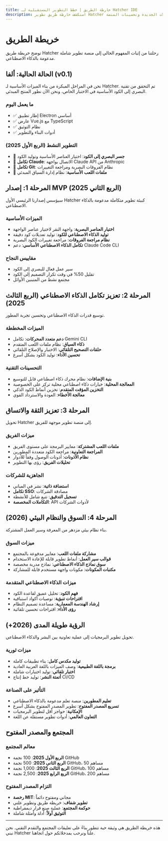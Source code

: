 ```yaml
---
title: خارطة الطريق | خطط التطوير المستقبلية لـ Hatcher IDE
description: استكشف خارطة طريق تطوير Hatcher والميزات القادمة. اطلع على ما هو مخطط للتطوير بمساعدة الذكاء الاصطناعي والتكاملات الجديدة وتحسينات المنصة.
---
```


# خريطة الطريق

توضح خريطة طريق Hatcher رحلتنا من إثبات المفهوم الحالي إلى منصة تطوير شاملة مدعومة بالذكاء الاصطناعي.

## الحالة الحالية: ألفا (v0.1)

نحن في المراحل المبكرة من بناء الميزات الأساسية لـ Hatcher. تم التحقق من تقنية البصري إلى الكود الأساسية في الاختبار الخاص، ونحن الآن نطور المنتج المبدئي.

### ما يعمل اليوم

- ✅ إطار تطبيق Electron أساسي
- ✅ عارض Vue.js مع TypeScript
- ✅ نظام التوثيق
- ✅ أدوات البناء والتطوير

### التطوير النشط (الربع الأول 2025)

- 🔄 **جسر البصري إلى الكود**: اختيار العناصر الأساسية وتوليد الكود
- 🔄 **تكامل Claude**: الاتصال بواجهة Claude API من Anthropic
- 🔄 **تكامل Git**: نظام الفروقات البصرية ومراجعة التغييرات
- 🔄 **ملفات اللعب الأساسية**: نظام إدارة السياق المبدئي

## المرحلة 1: إصدار MVP (الربع الثاني 2025)

سيؤسس إصدارنا الرئيسي الأول Hatcher كبيئة تطوير متكاملة مدعومة بالذكاء الاصطناعي.

### الميزات الأساسية

- **اختيار العناصر البصرية**: واجهة النقر لاختيار عناصر الواجهة
- **توليد الذكاء الاصطناعي للكود**: توليد تعديلات كود دقيقة
- **نظام مراجعة الفروقات**: مراجعة تغييرات الكود البصرية
- **تكامل الذكاء الاصطناعي الأساسي**: دعم Claude Code CLI

### مقاييس النجاح

- سير عمل فعال للبصري إلى الكود
- تقليل 50% في وقت تكرار التصميم إلى الكود
- مجتمع نشط من المتبنين الأوائل

## المرحلة 2: تعزيز تكامل الذكاء الاصطناعي (الربع الثالث 2025)

توسيع قدرات الذكاء الاصطناعي وتحسين تجربة المطور.

### الميزات المخططة

- **دعم متعدد المحركات**: تكامل Gemini CLI
- **ذكاء السياق**: نظام ملفات اللعب المتقدم
- **حلقات التصحيح التلقائي**: الاختبار والإصلاح التلقائي
- **تحسين الأداء**: توليد الكود بشكل أسرع

### التحسينات التقنية

- **بنية الإضافات**: نظام محرك ذكاء اصطناعي قابل للتوسيع
- **المعالجة المحلية**: خيارات ذكاء اصطناعي محلية تركز على الخصوصية
- **التخزين المؤقت المتقدم**: تخزين أنماط الكود الذكي
- **معالجة الأخطاء**: العودة والاسترداد القوي

## المرحلة 3: تعزيز الثقة والاتساق

تحويل Hatcher إلى منصة تطوير موجهة للفريق.

### ميزات الفريق

- **ملفات اللعب المشتركة**: معايير البرمجة على مستوى الفريق
- **المراجعة التعاونية**: مراجعة الكود متعددة المطورين
- **نظام الأذونات**: أذونات الوصول وفقاً للأدوار
- **تحليلات الفريق**: رؤى بها التطوير

### الجاهزية للشركات

- **استضافة ذاتية**: نشر في المباني
- **تكامل SSO**: مصادقة الشركات
- **تسجيل التدقيق**: تتبع شامل للأنشطة
- **التكاملات المخصصة**: API لأدوات الشركات

## المرحلة 4: السوق والنظام البيئي (2026)

بناء نظام بيئي مزدهر من المعرفة وسير العمل المشتركة.

### ميزات السوق

- **مشاركة ملفات اللعب**: معايير مدفوعة بالمجتمع
- **قوالب سير العمل**: أنماط تطوير قابلة للإعادة الاستخدام
- **سوق نماذج الذكاء الاصطناعي**: نماذج مدربة مخصصة
- **مكتبات المكونات**: مكونات واجهة مستخدم قابلة للمشاركة

### ميزات الذكاء الاصطناعي المتقدمة

- **فهم الكود**: تحليل عميق لقاعدة الكود
- **اقتراحات تنبؤية**: توصيات أكواد استباقية
- **إرشاد الهندسة المعمارية**: مساعدة تصميم النظام
- **رؤى الأداء**: اقتراحات تحسين تلقائية

## الرؤية طويلة المدى (2026+)

تحويل تطوير البرمجيات إلى عملية تعاونية بين البشر والذكاء الاصطناعي.

### ميزات ثورية

- **توليد مكدس كامل**: بناء تطبيقات كاملة
- **برمجة باللغة الطبيعية**: وصف الميزات باللغة العربية العادية
- **اختبار تلقائي**: توليد اختبارات شاملة
- **أتمتة النشر**: توليد خط إنتاج CI/CD

### التأثير على الصناعة

- **تعليم المطورين**: منصة تعلم مدعومة بالذكاء الاصطناعي
- **تسريع المصدر المفتوح**: تطوير المصدر المفتوح بشكل أسرع
- **الإمكانية**: حواجز أقل لتطوير البرمجيات
- **التعاون العالمي**: أدوات تطوير مستقلة عن اللغة

## المجتمع والمصدر المفتوح

### معالم المجتمع

- **الربع الأول 2025**: 100 نجمة GitHub
- **الربع الثاني 2025**: 500 نجمة GitHub، 50 مساهم
- **الربع الثالث 2025**: 1,000 نجمة GitHub، 100 مساهم
- **الربع الرابع 2025**: 2,500 نجمة GitHub، 200 مساهم

### التزام المصدر المفتوح

- **رخصة MIT**: مجاني ومفتوح دائماً
- **تطوير شفاف**: خريطة طريق وتطوير علني
- **حوكمة المجتمع**: عملية صنع قرار ديمقراطية
- **التوثيق أولاً**: أدلة وأمثلة شاملة

---

هذه خريطة الطريق هي وثيقة حية تتطور بناءً على تعليقات المجتمع والتقدم التقني. نحن نبني Hatcher علناً ونرحب بمدخلاتكم حول اتجاهنا.
